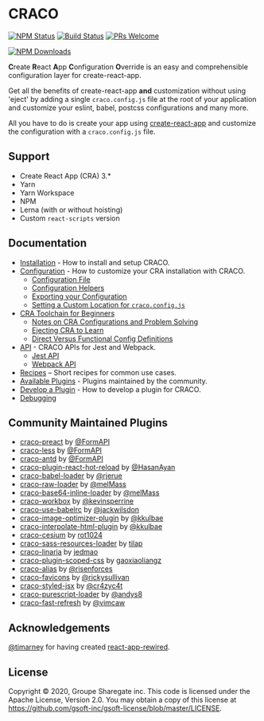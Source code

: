 # CRACO

[![NPM Status](https://img.shields.io/npm/v/@craco/craco.svg)](https://www.npmjs.com/package/@craco/craco)
[![Build Status](https://img.shields.io/travis/gsoft-inc/craco/master.svg?style=flat&label=travis)](https://travis-ci.org/gsoft-inc/craco)
[![PRs Welcome](https://img.shields.io/badge/PRs-welcome-green.svg)](https://github.com/sharegate/craco/pulls)

[![NPM Downloads](https://img.shields.io/npm/dm/@craco/craco.svg)](https://www.npmjs.com/package/@craco/craco)

**C**reate **R**eact **A**pp **C**onfiguration **O**verride is an easy and comprehensible configuration layer for create-react-app.

Get all the benefits of create-react-app **and** customization without using 'eject' by adding a single `craco.config.js` file at the root of your application and customize your eslint, babel, postcss configurations and many more.

All you have to do is create your app using [create-react-app](https://github.com/facebook/create-react-app/) and customize the configuration with a `craco.config.js` file.

## Support

- Create React App (CRA) 3.*
- Yarn
- Yarn Workspace
- NPM
- Lerna (with or without hoisting)
- Custom `react-scripts` version

## Documentation

- [Installation](https://github.com/sharegate/craco/blob/master/packages/craco/README.md#installation) - How to install and setup CRACO.
- [Configuration](https://github.com/sharegate/craco/blob/master/packages/craco/README.md#configuration) - How to customize your CRA installation with CRACO.
  - [Configuration File](https://github.com/sharegate/craco/blob/master/packages/craco/README.md#configuration-file)
  - [Configuration Helpers](https://github.com/sharegate/craco/blob/master/packages/craco/README.md#configuration-helpers)
  - [Exporting your Configuration](https://github.com/sharegate/craco/blob/master/packages/craco/README.md#exporting-your-configuration)
  - [Setting a Custom Location for `craco.config.js`](https://github.com/sharegate/craco/blob/master/packages/craco/README.md#setting-a-custom-location-for-cracoconfigjs)
- [CRA Toolchain for Beginners](https://github.com/sharegate/craco/blob/master/packages/craco/README.md#cra-toolchain-for-beginners)
  - [Notes on CRA Configurations and Problem Solving](https://github.com/sharegate/craco/blob/master/packages/craco/README.md#notes-on-cra-configurations-and-problem-solving)
  - [Ejecting CRA to Learn](https://github.com/sharegate/craco/blob/master/packages/craco/README.md#ejecting-cra-to-learn)
  - [Direct Versus Functional Config Definitions](https://github.com/sharegate/craco/blob/master/packages/craco/README.md#direct-object-literal-versus-functional-config-definitions)
- [API](https://github.com/sharegate/craco/blob/master/packages/craco/README.md#api) - CRACO APIs for Jest and Webpack.
  - [Jest API](https://github.com/sharegate/craco/blob/master/packages/craco/README.md#jest-api)
  - [Webpack API](https://github.com/sharegate/craco/blob/master/packages/craco/README.md#webpack-api)
- [Recipes](https://github.com/sharegate/craco/tree/master/recipes) – Short recipes for common use cases.
- [Available Plugins](#community-maintained-plugins) - Plugins maintained by the community.
- [Develop a Plugin](https://github.com/sharegate/craco/blob/master/packages/craco/README.md#develop-a-plugin) - How to develop a plugin for CRACO.
- [Debugging](https://github.com/sharegate/craco/blob/master/packages/craco/README.md#debugging)

## Community Maintained Plugins

* [craco-preact](https://github.com/FormAPI/craco-preact) by [@FormAPI](https://github.com/FormAPI)
* [craco-less](https://github.com/FormAPI/craco-less) by [@FormAPI](https://github.com/FormAPI)
* [craco-antd](https://github.com/FormAPI/craco-antd) by [@FormAPI](https://github.com/FormAPI)
* [craco-plugin-react-hot-reload](https://github.com/HasanAyan/craco-plugin-react-hot-reload) by [@HasanAyan](https://github.com/HasanAyan)
* [craco-babel-loader](https://github.com/rjerue/craco-babel-loader) by [@rjerue](https://github.com/rjerue/)
* [craco-raw-loader](https://github.com/melMass/craco-raw-loader) by [@melMass](https://github.com/melMass)
* [craco-base64-inline-loader](https://github.com/melMass/craco-base64-inline-loader) by [@melMass](https://github.com/melMass)
* [craco-workbox](https://github.com/kevinsperrine/craco-workbox) by [@kevinsperrine](https://github.com/kevinsperrine)
* [craco-use-babelrc](https://github.com/jackwilsdon/craco-use-babelrc) by [@jackwilsdon](https://github.com/jackwilsdon)
* [craco-image-optimizer-plugin](https://github.com/kkulbae/craco-image-optimizer-plugin) by [@kkulbae](https://github.com/kkulbae)
* [craco-interpolate-html-plugin](https://github.com/kkulbae/craco-interpolate-html-plugin) by [@kkulbae](https://github.com/kkulbae)
* [craco-cesium](https://www.npmjs.com/package/craco-cesium) by [rot1024](https://github.com/rot1024)
* [craco-sass-resources-loader](https://github.com/tilap/craco-sass-resources-loader) by [tilap](https://github.com/tilap)
* [craco-linaria](https://github.com/jedmao/craco-linaria) by [jedmao](https://github.com/jedmao)
* [craco-plugin-scoped-css](https://github.com/gaoxiaoliangz/react-scoped-css/tree/master/packages/craco-plugin-scoped-css) by [gaoxiaoliangz](https://github.com/gaoxiaoliangz)
* [craco-alias](https://github.com/risenforces/craco-alias) by [@risenforces](https://github.com/risenforces)
* [craco-favicons](https://github.com/rickysullivan/craco-favicons) by [@rickysullivan](https://github.com/rickysullivan)
* [craco-styled-jsx](https://github.com/cr4zyc4t/craco-styled-jsx) by [@cr4zyc4t](https://github.com/cr4zyc4t)
* [craco-purescript-loader](https://github.com/andys8/craco-purescript-loader) by [@andys8](https://github.com/andys8)
* [craco-fast-refresh](https://github.com/vimcaw/craco-fast-refresh) by [@vimcaw](https://github.com/vimcaw)

## Acknowledgements

[@timarney](https://github.com/timarney) for having created [react-app-rewired](https://github.com/timarney/react-app-rewired).

## License

Copyright © 2020, Groupe Sharegate inc. This code is licensed under the Apache License, Version 2.0. You may obtain a 
copy of this license at https://github.com/gsoft-inc/gsoft-license/blob/master/LICENSE.

